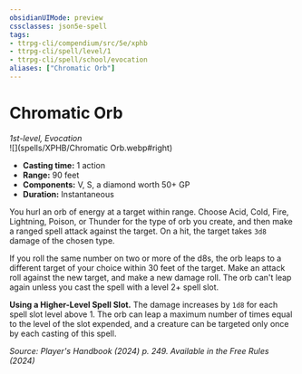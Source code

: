 ```yaml
---
obsidianUIMode: preview
cssclasses: json5e-spell
tags:
- ttrpg-cli/compendium/src/5e/xphb
- ttrpg-cli/spell/level/1
- ttrpg-cli/spell/school/evocation
aliases: ["Chromatic Orb"]
---
```

# Chromatic Orb
*1st-level, Evocation*  
![](spells/XPHB/Chromatic Orb.webp#right)  

- **Casting time:** 1 action
- **Range:** 90 feet
- **Components:** V, S, a diamond worth 50+ GP
- **Duration:** Instantaneous

You hurl an orb of energy at a target within range. Choose Acid, Cold, Fire, Lightning, Poison, or Thunder for the type of orb you create, and then make a ranged spell attack against the target. On a hit, the target takes `3d8` damage of the chosen type.

If you roll the same number on two or more of the d8s, the orb leaps to a different target of your choice within 30 feet of the target. Make an attack roll against the new target, and make a new damage roll. The orb can't leap again unless you cast the spell with a level 2+ spell slot.

**Using a Higher-Level Spell Slot.** The damage increases by `1d8` for each spell slot level above 1. The orb can leap a maximum number of times equal to the level of the slot expended, and a creature can be targeted only once by each casting of this spell.

*Source: Player's Handbook (2024) p. 249. Available in the Free Rules (2024)*